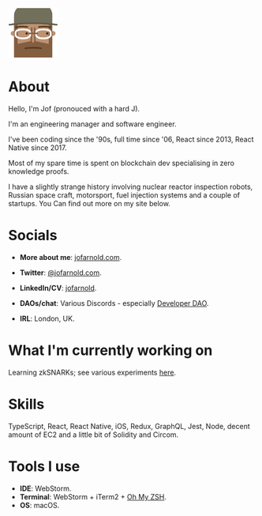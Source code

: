 <img src="./assets/avatar.png" width="100px%" />

# About


Hello, I'm Jof (pronouced with a hard J).

I'm an engineering manager and software engineer.

I've been coding since the '90s, full time since '06, React since 2013, React Native since 2017.

Most of my spare time is spent on blockchain dev specialising in zero knowledge proofs.

I have a slightly strange history involving nuclear reactor inspection robots, Russian space craft, motorsport, fuel injection systems and a couple of startups. You  Can find out more on my site below.

# Socials

- **More about me**: [jofarnold.com](https://jofarnold.com).

- **Twitter**: [@jofarnold.com](https://twitter.com/jofarnold).

- **LinkedIn/CV**: [jofarnold](https://www.linkedin.com/in/jofarnold/).

- **DAOs/chat**: Various Discords - especially [Developer DAO](https://www.developerdao.com/).

- **IRL**: London, UK.

# What I'm currently working on

Learning zkSNARKs; see various experiments [here](@JofArnold/zkp-learning-in-public).

# Skills

TypeScript, React, React Native, iOS, Redux, GraphQL, Jest, Node, decent amount of EC2 and a little bit of Solidity and Circom.

# Tools I use

- **IDE**: WebStorm.
- **Terminal**: WebStorm + iTerm2 + [Oh My ZSH](https://github.com/ohmyzsh/ohmyzsh).
- **OS**: macOS.
